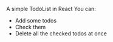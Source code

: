 A simple TodoList in React
You can:
 - Add some todos
 - Check them
 - Delete all the checked todos at once